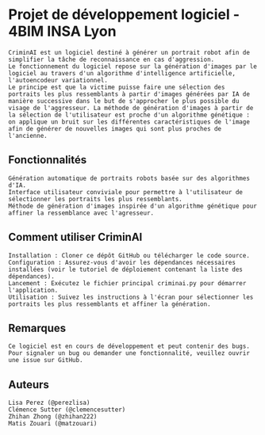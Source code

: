 # Projet de développement logiciel - 4BIM INSA Lyon

    CriminAI est un logiciel destiné à générer un portrait robot afin de simplifier la tâche de reconnaissance en cas d'aggression.
    Le fonctionnement du logiciel repose sur la génération d'images par le logiciel au travers d'un algorithme d'intelligence artificielle, l'autoencodeur variationnel.
    Le principe est que la victime puisse faire une sélection des portraits les plus ressemblants à partir d'images générées par IA de manière successive dans le but de s'approcher le plus possible du visage de l'aggresseur. La méthode de génération d'images à partir de la sélection de l'utilisateur est proche d'un algorithme génétique : on applique un bruit sur les différentes caractéristiques de l'image afin de générer de nouvelles images qui sont plus proches de l'ancienne.


## Fonctionnalités

    Génération automatique de portraits robots basée sur des algorithmes d'IA.
    Interface utilisateur conviviale pour permettre à l'utilisateur de sélectionner les portraits les plus ressemblants.
    Méthode de génération d'images inspirée d'un algorithme génétique pour affiner la ressemblance avec l'agresseur.


## Comment utiliser CriminAI

    Installation : Cloner ce dépôt GitHub ou télécharger le code source.
    Configuration : Assurez-vous d'avoir les dépendances nécessaires installées (voir le tutoriel de déploiement contenant la liste des dépendances).
    Lancement : Exécutez le fichier principal criminai.py pour démarrer l'application.
    Utilisation : Suivez les instructions à l'écran pour sélectionner les portraits les plus ressemblants et affiner la génération.


## Remarques

    Ce logiciel est en cours de développement et peut contenir des bugs.
    Pour signaler un bug ou demander une fonctionnalité, veuillez ouvrir une issue sur GitHub.


## Auteurs

    Lisa Perez (@perezlisa)
    Clémence Sutter (@clemencesutter)
    Zhihan Zhong (@zhihan222)
    Matis Zouari (@matzouari)